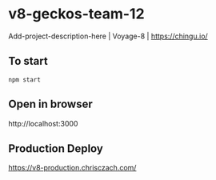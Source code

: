 # v8-geckos-team-12

Add-project-description-here | Voyage-8 | https://chingu.io/

## To start

`npm start`

## Open in browser

http://localhost:3000

## Production Deploy

https://v8-production.chrisczach.com/
